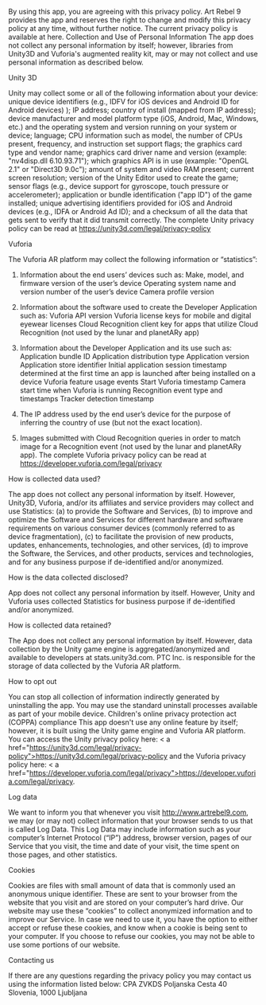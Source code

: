 By using this app, you are agreeing with this privacy policy. Art Rebel 9 provides the app and reserves the right to change and modify this privacy policy at any time, without further notice.  The current privacy policy is available at here. Collection and Use of Personal Information The app does not collect any personal information by itself; however, libraries from Unity3D and Vuforia's augmented reality kit, may or may not collect and use personal information as described below.

Unity 3D

Unity may collect some or all of the following information about your device: unique device identifiers (e.g., IDFV for iOS devices and Android ID for Android devices) ); IP address; country of install (mapped from IP address); device manufacturer and model platform type (iOS, Android, Mac, Windows, etc.) and the operating system and version running on your system or device; language; CPU information such as model, the number of CPUs present, frequency, and instruction set support flags; the graphics card type and vendor name; graphics card driver name and version (example: "nv4disp.dll 6.10.93.71"); which graphics API is in use (example: "OpenGL 2.1" or "Direct3D 9.0c"); amount of system and video RAM present; current screen resolution; version of the Unity Editor used to create the  game; sensor flags (e.g., device support for gyroscope, touch pressure or accelerometer); application or bundle identification ("app ID") of the game installed; unique advertising identifiers provided for iOS and Android devices (e.g., IDFA or Android Ad ID); and a checksum of all the data that gets sent to verify that it did transmit correctly. The complete Unity privacy policy can be read at https://unity3d.com/legal/privacy-policy

Vuforia

The Vuforia AR platform may collect the following information or “statistics”:
1. Information about the end users’ devices such as:
Make, model, and firmware version of the user’s device
Operating system name and version number of the user’s device
Camera profile version

2. Information about the software used to create the Developer Application such as:
Vuforia API version
Vuforia license keys for mobile and digital eyewear licenses
Cloud Recognition client key for apps that utilize Cloud Recognition (not used by the lunar and planetARy app)

3. Information about the Developer Application and its use such as:
Application bundle ID
Application distribution type
Application version
Application store identifier
Initial application session timestamp determined at the first time an app is launched after being installed on a device
Vuforia feature usage events
Start Vuforia timestamp
Camera start time when Vuforia  is running
Recognition event type and timestamps
Tracker detection timestamp

4. The IP address used by the end user’s device for the purpose of inferring the country of use (but not the exact     location).
5. Images submitted with Cloud Recognition queries in order to match image for a Recognition event (not used by the     lunar and planetARy app).
The complete Vuforia privacy policy can be read at https://developer.vuforia.com/legal/privacy

How is collected data used?

The app does not collect any personal information by itself. However, Unity3D, Vuforia, and/or its affiliates and service providers may collect and use Statistics: (a) to provide the Software and Services, (b) to improve and optimize the Software and Services for different hardware and software requirements on various consumer devices (commonly referred to as device fragmentation), (c) to facilitate the provision of new products, updates, enhancements, technologies, and other services, (d) to improve the Software, the Services, and other products, services and technologies, and for any business purpose if de-identified and/or anonymized.

How is the data collected disclosed?

App does not collect any personal information by itself. However, Unity and Vuforia uses collected Statistics for business purpose if de-identified and/or anonymized.

How is collected data retained?

The App does not collect any personal information by itself. However, data collection by the Unity game engine is aggregated/anonymized and available to developers at stats.unity3d.com. PTC Inc. is responsible for the storage of data collected by the Vuforia AR platform.

How to opt out

You can stop all collection of information indirectly generated by uninstalling the app. You may use the standard uninstall processes available as part of your mobile device. Children's online privacy protection act (COPPA) compliance This app doesn't use any online feature by itself; however, it is built using the Unity game engine and Vuforia AR platform.  You can access the Unity privacy policy here: < a href="https://unity3d.com/legal/privacy-policy">https://unity3d.com/legal/privacy-policy and the Vuforia privacy policy here: < a href="https://developer.vuforia.com/legal/privacy">https://developer.vuforia.com/legal/privacy.

Log data

We want to inform you that whenever you visit  http://www.artrebel9.com, we may (or may not) collect information that your browser sends to us that is called Log Data. This Log Data may include information such as your computer’s Internet Protocol (“IP”) address, browser version, pages of our Service that you visit, the time and date of your visit, the time spent on those pages, and other statistics.

Cookies

Cookies are files with small amount of data that is commonly used an anonymous unique identifier. These are sent to your browser from the website that you visit and are stored on your computer’s hard drive. Our website may use these “cookies” to collect anonymized information and to improve our Service. In case we need to use it, you have the option to either accept or refuse these cookies, and know when a cookie is being sent to your computer. If you choose to refuse our cookies, you may not be able to use some portions of our website.

Contacting us

If there are any questions regarding the privacy policy you may contact us using the information listed below:
CPA ZVKDS
Poljanska Cesta 40
Slovenia, 1000 Ljubljana
